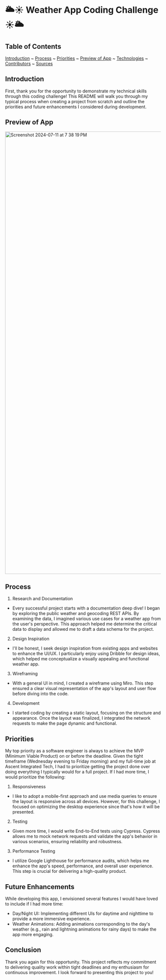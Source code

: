 # 🌥☀️ Weather App Coding Challenge ☀️🌥

## Table of Contents

[Introduction](#introduction) ~
[Process](#process) ~
[Priorities](#priorities) ~
[Preview of App](#preview-of-app) ~
[Technologies](#technologies) ~
[Contributors](#contributors) ~
[Sources](#sources)

## Introduction
First, thank you for the opportunity to demonstrate my technical skills through this coding challenge! This README will walk you through my typical process when creating a project from scratch and outline the priorities and future enhancements I considered during development.

## Preview of App
<img width="1433" alt="Screenshot 2024-07-11 at 7 38 19 PM" src="https://github.com/user-attachments/assets/4945c928-d786-404d-9aab-39a8e2c88710">



## Process
1. Research and Documentation
- Every successful project starts with a documentation deep dive! I began by exploring the public weather and geocoding REST APIs. By examining the data, I imagined various use cases for a weather app from the user's perspective. This approach helped me determine the critical data to display and allowed me to draft a data schema for the project.
2. Design Inspiration
- I'll be honest, I seek design inspiration from existing apps and websites to enhance the UI/UX. I particularly enjoy using Dribble for design ideas, which helped me conceptualize a visually appealing and functional weather app.
3. Wireframing
- With a general UI in mind, I created a wireframe using Miro. This step ensured a clear visual representation of the app's layout and user flow before diving into the code.
4. Development
- I started coding by creating a static layout, focusing on the structure and appearance. Once the layout was finalized, I integrated the network requests to make the page dynamic and functional.

## Priorities
My top priority as a software engineer is always to achieve the MVP (Minimum Viable Product) on or before the deadline. Given the tight timeframe (Wednesday evening to Friday morning) and my full-time job at Ascent Integrated Tech, I had to prioritize getting the project done over doing everything I typically would for a full project. If I had more time, I would prioritize the following:

1. Responsiveness
- I like to adopt a mobile-first approach and use media queries to ensure the layout is responsive across all devices. However, for this challenge, I focused on optimizing the desktop experience since that's how it will be presented.
2. Testing
- Given more time, I would write End-to-End tests using Cypress. Cypress allows me to mock network requests and validate the app's behavior in various scenarios, ensuring reliability and robustness.
3. Performance Testing
- I utilize Google Lighthouse for performance audits, which helps me enhance the app's speed, performance, and overall user experience. This step is crucial for delivering a high-quality product.

## Future Enhancements
While developing this app, I envisioned several features I would have loved to include if I had more time:

- Day/Night UI: Implementing different UIs for daytime and nighttime to provide a more immersive experience.
- Weather Animations: Adding animations corresponding to the day's weather (e.g., rain and lightning animations for rainy days) to make the app more engaging.

## Conclusion
Thank you again for this opportunity. This project reflects my commitment to delivering quality work within tight deadlines and my enthusiasm for continuous improvement. I look forward to presenting this project to you! 




